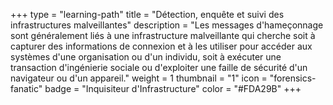 +++
type = "learning-path"
title = "Détection, enquête et suivi des infrastructures malveillantes"
description = "Les messages d'hameçonnage sont généralement liés à une infrastructure malveillante qui cherche soit à capturer des informations de connexion et à les utiliser pour accéder aux systèmes d'une organisation ou d'un individu, soit à exécuter une transaction d'ingénierie sociale ou d'exploiter une faille de sécurité d'un navigateur ou d'un appareil."
weight = 1
thumbnail = "1"
icon = "forensics-fanatic"
badge = "Inquisiteur d'Infrastructure"
color = "#FDA29B"
+++